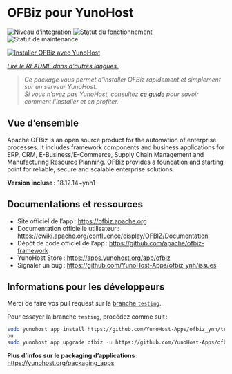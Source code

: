 <!--
Nota bene : ce README est automatiquement généré par <https://github.com/YunoHost/apps/tree/master/tools/readme_generator>
Il NE doit PAS être modifié à la main.
-->

# OFBiz pour YunoHost

[![Niveau d’intégration](https://dash.yunohost.org/integration/ofbiz.svg)](https://dash.yunohost.org/appci/app/ofbiz) ![Statut du fonctionnement](https://ci-apps.yunohost.org/ci/badges/ofbiz.status.svg) ![Statut de maintenance](https://ci-apps.yunohost.org/ci/badges/ofbiz.maintain.svg)

[![Installer OFBiz avec YunoHost](https://install-app.yunohost.org/install-with-yunohost.svg)](https://install-app.yunohost.org/?app=ofbiz)

*[Lire le README dans d'autres langues.](./ALL_README.md)*

> *Ce package vous permet d’installer OFBiz rapidement et simplement sur un serveur YunoHost.*  
> *Si vous n’avez pas YunoHost, consultez [ce guide](https://yunohost.org/install) pour savoir comment l’installer et en profiter.*

## Vue d’ensemble

Apache OFBiz is an open source product for the automation of enterprise processes. It includes framework components and business applications for ERP, CRM, E-Business/E-Commerce, Supply Chain Management and Manufacturing Resource Planning. OFBiz provides a foundation and starting point for reliable, secure and scalable enterprise solutions. 


**Version incluse :** 18.12.14~ynh1
## Documentations et ressources

- Site officiel de l’app : <https://ofbiz.apache.org>
- Documentation officielle utilisateur : <https://cwiki.apache.org/confluence/display/OFBIZ/Documentation>
- Dépôt de code officiel de l’app : <https://github.com/apache/ofbiz-framework>
- YunoHost Store : <https://apps.yunohost.org/app/ofbiz>
- Signaler un bug : <https://github.com/YunoHost-Apps/ofbiz_ynh/issues>

## Informations pour les développeurs

Merci de faire vos pull request sur la [branche `testing`](https://github.com/YunoHost-Apps/ofbiz_ynh/tree/testing).

Pour essayer la branche `testing`, procédez comme suit :

```bash
sudo yunohost app install https://github.com/YunoHost-Apps/ofbiz_ynh/tree/testing --debug
ou
sudo yunohost app upgrade ofbiz -u https://github.com/YunoHost-Apps/ofbiz_ynh/tree/testing --debug
```

**Plus d’infos sur le packaging d’applications :** <https://yunohost.org/packaging_apps>
